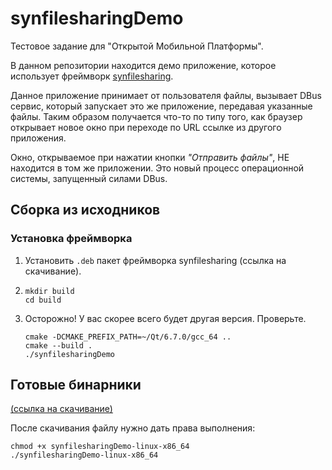 # synfilesharingDemo

Тестовое задание для "Открытой Мобильной Платформы".

В данном репозитории находится демо приложение, которое использует
фреймворк [synfilesharing](https://github.com/synalice/synfilesharing).

Данное приложение принимает от пользователя файлы, вызывает DBus сервис, который запускает это же
приложение, передавая указанные файлы. Таким образом получается что-то по типу того, как браузер открывает новое
окно при переходе по URL ссылке из другого приложения.

Окно, открываемое при нажатии кнопки _"Отправить файлы"_, НЕ находится в том же приложении. Это новый процесс
операционной системы, запущенный силами DBus.

## Сборка из исходников

### Установка фреймворка

1. Установить `.deb` пакет фреймворка synfilesharing (ссылка на скачивание).
2. ```shell
   mkdir build
   cd build
   ```


3. Осторожно! У вас скорее всего будет другая версия. Проверьте.
    ```shell
    cmake -DCMAKE_PREFIX_PATH=~/Qt/6.7.0/gcc_64 ..
    cmake --build .
    ./synfilesharingDemo
    ```

## Готовые бинарники

[(ссылка на скачивание)](https://github.com/synalice/synfilesharingDemo/releases/tag/latest)

После скачивания файлу нужно дать права выполнения:

```shell
chmod +x synfilesharingDemo-linux-x86_64
./synfilesharingDemo-linux-x86_64
```
